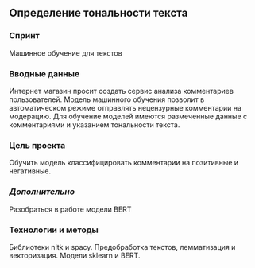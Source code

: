 ## Определение тональности текста

### Спринт 
Машинное обучение для текстов

### Вводные данные

Интернет магазин просит создать сервис анализа комментариев пользователей. Модель машинного обучения позволит в автоматическом режиме отправлять нецензурные комментарии на модерацию.
Для обучение моделей имеются размеченные данные с комментариями и указанием тональности текста.

### Цель проекта
Обучить модель классифицировать комментарии на позитивные и негативные.

### *Дополнительно*

Разобраться в работе модели BERT

### Технологии и методы

Библиотеки nltk и spacy.
Предобработка текстов, лемматизация и векторизация.
Модели sklearn и BERT.


